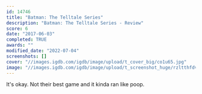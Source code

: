 ```yaml
---
id: 14746
title: "Batman: The Telltale Series"
description: "Batman: The Telltale Series - Review"
score: 6
date: "2017-06-03"
completed: TRUE
awards: ""
modified_date: "2022-07-04"
screenshots: []
cover: "//images.igdb.com/igdb/image/upload/t_cover_big/co1u65.jpg"
image: "//images.igdb.com/igdb/image/upload/t_screenshot_huge/rzltthfdvqkurlg7iug6.jpg"
---
```

It's okay. Not their best game and it kinda ran like poop.